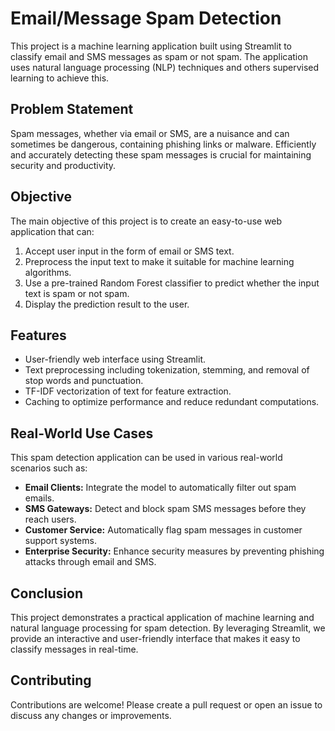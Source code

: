 # Email/Message Spam Detection

This project is a machine learning application built using Streamlit to classify email and SMS messages as spam or not spam. The application uses natural language processing (NLP) techniques and others supervised learning to achieve this.

## Problem Statement
Spam messages, whether via email or SMS, are a nuisance and can sometimes be dangerous, containing phishing links or malware. Efficiently and accurately detecting these spam messages is crucial for maintaining security and productivity.

## Objective
The main objective of this project is to create an easy-to-use web application that can:
1. Accept user input in the form of email or SMS text.
2. Preprocess the input text to make it suitable for machine learning algorithms.
3. Use a pre-trained Random Forest classifier to predict whether the input text is spam or not spam.
4. Display the prediction result to the user.

## Features
- User-friendly web interface using Streamlit.
- Text preprocessing including tokenization, stemming, and removal of stop words and punctuation.
- TF-IDF vectorization of text for feature extraction.
- Caching to optimize performance and reduce redundant computations.

## Real-World Use Cases
This spam detection application can be used in various real-world scenarios such as:
- **Email Clients:** Integrate the model to automatically filter out spam emails.
- **SMS Gateways:** Detect and block spam SMS messages before they reach users.
- **Customer Service:** Automatically flag spam messages in customer support systems.
- **Enterprise Security:** Enhance security measures by preventing phishing attacks through email and SMS.

## Conclusion
This project demonstrates a practical application of machine learning and natural language processing for spam detection. By leveraging Streamlit, we provide an interactive and user-friendly interface that makes it easy to classify messages in real-time.

## Contributing
Contributions are welcome! Please create a pull request or open an issue to discuss any changes or improvements.
